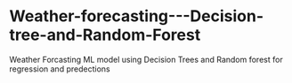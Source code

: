 # Weather-forecasting---Decision-tree-and-Random-Forest
Weather Forcasting ML model using Decision Trees and Random forest for regression and predections
